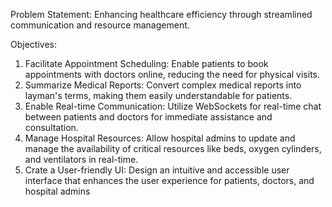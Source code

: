 Problem Statement: Enhancing healthcare efficiency through streamlined 
communication and resource management.



Objectives:
1. Facilitate Appointment Scheduling: Enable patients to book appointments with doctors 
online, reducing the need for physical visits.
2. Summarize Medical Reports: Convert complex medical reports into layman's terms, 
making them easily understandable for patients.
3. Enable Real-time Communication: Utilize WebSockets for real-time chat between 
patients and doctors for immediate assistance and consultation.
4. Manage Hospital Resources: Allow hospital admins to update and manage the 
availability of critical resources like beds, oxygen cylinders, and ventilators in real-time.
5. Crate a User-friendly UI: Design an intuitive and accessible user interface that enhances 
the user experience for patients, doctors, and hospital admins
